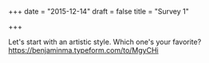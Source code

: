 +++
date = "2015-12-14"
draft = false
title = "Survey 1"

+++

Let's start with an artistic style. Which one's your favorite?
https://benjaminma.typeform.com/to/MgyCHi